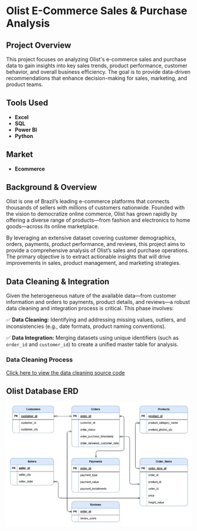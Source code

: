 # Olist E-Commerce Sales & Purchase Analysis

## Project Overview
This project focuses on analyzing Olist's e-commerce sales and purchase data to gain insights into key sales trends, product performance, customer behavior, and overall business efficiency. The goal is to provide data-driven recommendations that enhance decision-making for sales, marketing, and product teams.

## Tools Used
- **Excel**
- **SQL**
- **Power BI**
- **Python**

## Market
- **Ecommerce**

## Background & Overview
Olist is one of Brazil’s leading e-commerce platforms that connects thousands of sellers with millions of customers nationwide. Founded with the vision to democratize online commerce, Olist has grown rapidly by offering a diverse range of products—from fashion and electronics to home goods—across its online marketplace. 

By leveraging an extensive dataset covering customer demographics, orders, payments, product performance, and reviews, this project aims to provide a comprehensive analysis of Olist’s sales and purchase operations. The primary objective is to extract actionable insights that will drive improvements in sales, product management, and marketing strategies.

## Data Cleaning & Integration
Given the heterogeneous nature of the available data—from customer information and orders to payments, product details, and reviews—a robust data cleaning and integration process is critical. This phase involves:

✅ **Data Cleaning:** Identifying and addressing missing values, outliers, and inconsistencies (e.g., date formats, product naming conventions).

✅ **Data Integration:** Merging datasets using unique identifiers (such as `order_id` and `customer_id`) to create a unified master table for analysis.

### Data Cleaning Process
[Click here to view the data cleaning source code](https://github.com/GeorgeBonga/Olist-E-commerce-sales-Purchase-analysis/blob/main/Exploration/Olist_dataset_cleaning.ipynb)

## Olist Database ERD

  <img src="Data/OlistERD.png"/>


